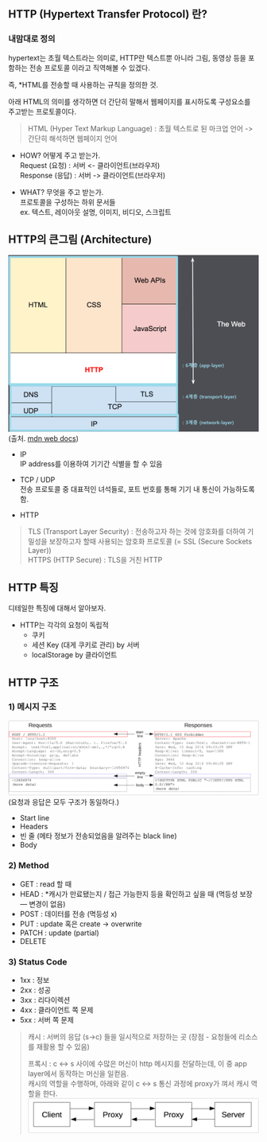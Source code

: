 ## HTTP (Hypertext Transfer Protocol) 란?

### 내맘대로 정의
hypertext는 초월 텍스트라는 의미로, HTTP란 텍스트뿐 아니라 그림, 동영상 등을 포함하는 전송 프로토콜 이라고 직역해볼 수 있겠다.   

즉, *HTML를 전송할 때 사용하는 규칙을 정의한 것. 

아래 HTML의 의미를 생각하면 더 간단히 말해서 웹페이지를 표시하도록 구성요소를 주고받는 프로토콜이다.

> HTML (Hyper Text Markup Language) : 초월 텍스트로 된 마크업 언어 -> 간단히 해석하면 웹페이지 언어

* HOW?  어떻게 주고 받는가.  
Request (요청) : 서버 <- 클라이언트(브라우저)  
Response (응답) : 서버 -> 클라이언트(브라우저)

* WHAT?  무엇을 주고 받는가.  
프로토콜을 구성하는 하위 문서들  
ex. 텍스트, 레이아웃 설명, 이미지, 비디오, 스크립트

## HTTP의 큰그림 (Architecture)
![Alt text](image-1.png)
(출처. [mdn web docs](https://developer.mozilla.org/ko/docs/Web/HTTP/Overview))    

* IP   
IP address를 이용하여 기기간 식별을 할 수 있음

* TCP / UDP   
전송 프로토콜 중 대표적인 녀석들로, 포트 번호를 통해 기기 내 통신이 가능하도록 함.

* HTTP


> TLS (Transport Layer Security) : 전송하고자 하는 것에 암호화를 더하여 기밀성을 보장하고자 할때 사용되는 암호화 프로토콜 (= SSL (Secure Sockets Layer))    
HTTPS (HTTP Secure) : TLS을 거친 HTTP


## HTTP 특징

디테일한 특징에 대해서 알아보자.

* HTTP는 각각의 요청이 독립적   
    * 쿠키
    * 세션 Key (대게 쿠키로 관리) by 서버
    * localStorage by 클라이언트



## HTTP 구조

### 1) 메시지 구조
![Alt text](image-4.png)
(요청과 응답은 모두 구조가 동일하다.)

* Start line 
* Headers
* 빈 줄 (메타 정보가 전송되었음을 알려주는 black line)
* Body    

### 2)  Method
* GET : read 할 때
* HEAD : *캐시가 만료됐는지 / 접근 가능한지 등을 확인하고 싶을 때 (멱등성 보장 — 변경이 없음)
* POST : 데이터를 전송 (멱등성 x)
* PUT : update 혹은 create → overwrite
* PATCH : update (partial)
* DELETE

### 3) Status Code
- 1xx : 정보
- 2xx : 성공
- 3xx : 리다이렉션
- 4xx : 클라이언트 쪽 문제
- 5xx : 서버 쪽 문제

> 캐시 : 서버의 응답 (s->c) 들을 일시적으로 저장하는 곳 (장점 - 요청들에 리소스를 재활용 할 수 있음)       
>    
> 프록시 : c <-> s 사이에 수많은 머신이 http 메시지를 전달하는데, 이 중 app layer에서 동작하는 머신을 일컫음.    
 캐시의 역할을 수행하며, 아래와 같이 c <-> s 통신 과정에 proxy가 껴서 캐시 역할을 한다.
> ![Alt text](image-2.png)